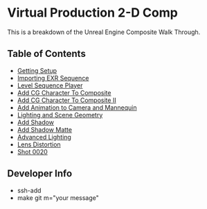 # Virtual Production 2-D Comp

This is a breakdown of the Unreal Engine Composite Walk Through.

## Table of Contents

* [Getting Setup](setup/README.md)
* [Importing EXR Sequence](importing_exr/README.md)
* [Level Sequence Player](first_sequence/README.md)
* [Add CG Character To Composite](cg_character/README.md)
* [Add CG Character To Composite II](cg_character_ii/README.md)
* [Add Animation to Camera and Mannequin](mannequin_anim/README.md)
* [Lighting and Scene Geometry](light_geo/README.md)
* [Add Shadow](shadow/README.md)
* [Add Shadow Matte](shadow_matte/README.md)
* [Advanced Lighting](advanced_lighting/README.md)
* [Lens Distortion]()
* [Shot 0020]()

## Developer Info
* ssh-add
* make git m="your message"